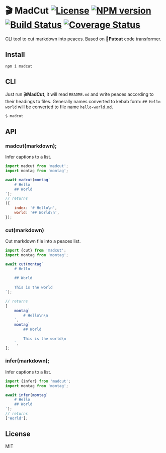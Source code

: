 # 🎬 MadCut [![License][LicenseIMGURL]][LicenseURL] [![NPM version][NPMIMGURL]][NPMURL] [![Build Status][BuildStatusIMGURL]][BuildStatusURL] [![Coverage Status][CoverageIMGURL]][CoverageURL]

[NPMURL]: https://npmjs.org/package/madcut "npm"
[NPMIMGURL]: https://img.shields.io/npm/v/madcut.svg?style=flat
[BuildStatusURL]: https://github.com/coderaiser/madcut/actions?query=workflow%3A%22Node+CI%22 "Build Status"
[BuildStatusIMGURL]: https://github.com/coderaiser/madcut/workflows/Node%20CI/badge.svg
[LicenseURL]: https://tldrlegal.com/license/mit-license "MIT License"
[LicenseIMGURL]: https://img.shields.io/badge/license-MIT-317BF9.svg?style=flat
[CoverageURL]: https://coveralls.io/github/coderaiser/madcut?branch=master
[CoverageIMGURL]: https://coveralls.io/repos/coderaiser/madcut/badge.svg?branch=master&service=github

CLI tool to cut markdown into peaces. Based on 🐊[**Putout**](https://github.com/coderaiser/putout) code transformer.

## Install

```
npm i madcut
```

## CLI

Just run 🎬**MadCut**, it will read `README.md` and write peaces according to their headings to files.
Generally names converted to kebab form: `## Hello world` will be converted to file name `hello-world.md`.

```sh
$ madcut
```

## API

### madcut(markdown);

Infer captions to a list.

```js
import madcut from 'madcut';
import montag from 'montag';

await madcut(montag`
    # Hello
    ## World
`);
// returns
({
    index: '# Hello\n',
    world: '## World\n',
});
```

### cut(markdown)

Cut markdown file into a peaces list.

```js
import {cut} from 'madcut';
import montag from 'montag';

await cut(montag`
    # Hello
    
    ## World
    
    This is the world
`);

// returns
[
    montag`
        # Hello\n\n
    `,
    montag`
        ## World
        
        This is the world\n
    `,
];
```

### infer(markdown);

Infer captions to a list.

```js
import {infer} from 'madcut';
import montag from 'montag';

await infer(montag`
    # Hello
    ## World
`);
// returns
['World'];
```

## License

MIT
